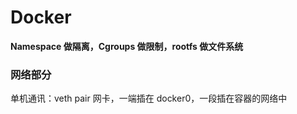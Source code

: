 Docker
===



**Namespace 做隔离，Cgroups 做限制，rootfs 做文件系统**



### 网络部分

单机通讯：veth pair 网卡，一端插在 docker0，一段插在容器的网络中
